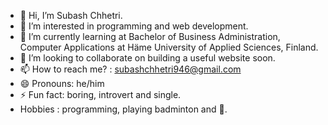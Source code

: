 - 👋 Hi, I’m Subash Chhetri.
- 👀 I’m interested in programming and web development.
- 🌱 I’m currently learning at Bachelor of Business Administration, Computer Applications at Häme University of Applied Sciences, Finland.
- 💞️ I’m looking to collaborate on building a useful website soon. 
- 📫 How to reach me?  :  subashchhetri946@gmail.com
- 😄 Pronouns: he/him
- ⚡ Fun fact: boring, introvert and single.
- Hobbies : programming, playing badminton and  🤣.
  

